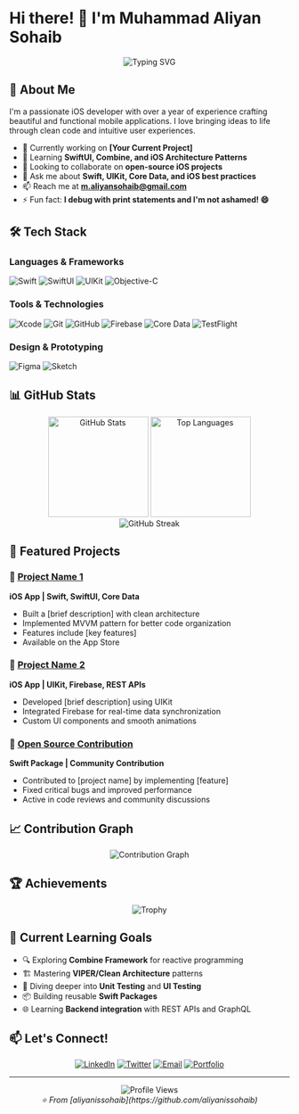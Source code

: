 # Hi there! 👋 I'm Muhammad Aliyan Sohaib

<div align="center">
  <img src="https://readme-typing-svg.herokuapp.com?font=Fira+Code&size=22&duration=3000&pause=1000&color=007AFF&center=true&vCenter=true&width=440&lines=iOS+Developer+%F0%9F%93%B1;Swift+Enthusiast+%E2%9A%A1;Building+Amazing+Apps+%F0%9F%9A%80" alt="Typing SVG" />
</div>
  
## 🍎 About Me

I'm a passionate iOS developer with over a year of experience crafting beautiful and functional mobile applications. I love bringing ideas to life through clean code and intuitive user experiences.

- 🔭 Currently working on **[Your Current Project]**
- 🌱 Learning **SwiftUI, Combine, and iOS Architecture Patterns**
- 👯 Looking to collaborate on **open-source iOS projects**
- 💬 Ask me about **Swift, UIKit, Core Data, and iOS best practices**
- 📫 Reach me at **m.aliyansohaib@gmail.com**
- ⚡ Fun fact: **I debug with print statements and I'm not ashamed! 😄** 

## 🛠️ Tech Stack

### Languages & Frameworks
![Swift](https://img.shields.io/badge/Swift-FA7343?style=for-the-badge&logo=swift&logoColor=white)
![SwiftUI](https://img.shields.io/badge/SwiftUI-007AFF?style=for-the-badge&logo=swift&logoColor=white)
![UIKit](https://img.shields.io/badge/UIKit-2396F3?style=for-the-badge&logo=uikit&logoColor=white)
![Objective-C](https://img.shields.io/badge/Objective--C-438EFF?style=for-the-badge&logo=apple&logoColor=white)

### Tools & Technologies
![Xcode](https://img.shields.io/badge/Xcode-007ACC?style=for-the-badge&logo=Xcode&logoColor=white)
![Git](https://img.shields.io/badge/Git-F05032?style=for-the-badge&logo=git&logoColor=white)
![GitHub](https://img.shields.io/badge/GitHub-100000?style=for-the-badge&logo=github&logoColor=white)
![Firebase](https://img.shields.io/badge/Firebase-FFCA28?style=for-the-badge&logo=firebase&logoColor=black)
![Core Data](https://img.shields.io/badge/Core_Data-FC3D39?style=for-the-badge&logo=apple&logoColor=white)
![TestFlight](https://img.shields.io/badge/TestFlight-0D96F6?style=for-the-badge&logo=app-store&logoColor=white)

### Design & Prototyping
![Figma](https://img.shields.io/badge/Figma-F24E1E?style=for-the-badge&logo=figma&logoColor=white)
![Sketch](https://img.shields.io/badge/Sketch-F7B500?style=for-the-badge&logo=sketch&logoColor=black)

## 📊 GitHub Stats

<div align="center">
  <img src="https://github-readme-stats.vercel.app/api?username=aliyanissohaib&show_icons=true&theme=radical&hide_border=true&count_private=true" alt="GitHub Stats" height="180"/>
  <img src="https://github-readme-stats.vercel.app/api/top-langs/?username=aliyanissohaib&layout=compact&theme=radical&hide_border=true" alt="Top Languages" height="180"/>
</div>

<div align="center">
  <img src="https://github-readme-streak-stats.herokuapp.com/?user=aliyanissohaib&theme=radical&hide_border=true" alt="GitHub Streak"/>
</div>

## 🚀 Featured Projects

### 📱 [Project Name 1](https://github.com/yourusername/project1)
**iOS App | Swift, SwiftUI, Core Data**
- Built a [brief description] with clean architecture
- Implemented MVVM pattern for better code organization
- Features include [key features]
- Available on the App Store

### 🎯 [Project Name 2](https://github.com/yourusername/project2)
**iOS App | UIKit, Firebase, REST APIs**
- Developed [brief description] using UIKit
- Integrated Firebase for real-time data synchronization
- Custom UI components and smooth animations

### 🔧 [Open Source Contribution](https://github.com/someone/project)
**Swift Package | Community Contribution**
- Contributed to [project name] by implementing [feature]
- Fixed critical bugs and improved performance
- Active in code reviews and community discussions

## 📈 Contribution Graph

<div align="center">
  <img src="https://github-readme-activity-graph.vercel.app/graph?username=aliyanissohaib&theme=redical&hide_border=true&custom_title=Contribution%20Graph" alt="Contribution Graph"/>
</div>

## 🏆 Achievements

<div align="center">
  <img src="https://github-profile-trophy.vercel.app/?username=aliyanissohaib&theme=radical&no-frame=true&no-bg=true&row=1&column=6" alt="Trophy"/>
</div>

## 🎯 Current Learning Goals

- 🔍 Exploring **Combine Framework** for reactive programming
- 🏗️ Mastering **VIPER/Clean Architecture** patterns
- 🧪 Diving deeper into **Unit Testing** and **UI Testing**
- 📦 Building reusable **Swift Packages**
- 🌐 Learning **Backend integration** with REST APIs and GraphQL

## 📫 Let's Connect! 

<div align="center">
  
[![LinkedIn](https://img.shields.io/badge/LinkedIn-0077B5?style=for-the-badge&logo=linkedin&logoColor=white)](https://linkedin.com/in/aliyanissohaib)
[![Twitter](https://img.shields.io/badge/Twitter-1DA1F2?style=for-the-badge&logo=twitter&logoColor=white)](https://twitter.com/aliyanissohaib)
[![Email](https://img.shields.io/badge/Email-D14836?style=for-the-badge&logo=gmail&logoColor=white)](mailto:m.aliyansohaib@gmail.com)
[![Portfolio](https://img.shields.io/badge/Portfolio-000000?style=for-the-badge&logo=About.me&logoColor=white)](https://aliyan.site)

</div>

---

<div align="center">
  <img src="https://komarev.com/ghpvc/?username=aliyanissohaib&color=blueviolet&style=for-the-badge" alt="Profile Views"/>
</div>

<div align="center">
  <i>⭐️ From [aliyanissohaib](https://github.com/aliyanissohaib)</i>
</div>
